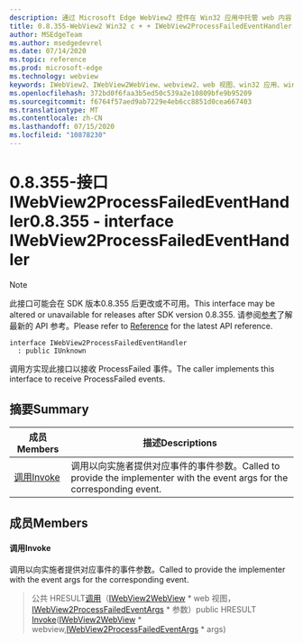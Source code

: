 ```yaml
---
description: 通过 Microsoft Edge WebView2 控件在 Win32 应用中托管 web 内容
title: 0.8.355-WebView2 Win32 c + + IWebView2ProcessFailedEventHandler
author: MSEdgeTeam
ms.author: msedgedevrel
ms.date: 07/14/2020
ms.topic: reference
ms.prod: microsoft-edge
ms.technology: webview
keywords: IWebView2、IWebView2WebView、webview2、web 视图、win32 应用、win32、edge
ms.openlocfilehash: 372bd0f6faa3b5ed50c539a2e10809bfe9b95209
ms.sourcegitcommit: f6764f57aed9ab7229e4eb6cc8851d0cea667403
ms.translationtype: MT
ms.contentlocale: zh-CN
ms.lasthandoff: 07/15/2020
ms.locfileid: "10878230"
---
```

# <span data-ttu-id="efee6-104">0.8.355-接口 IWebView2ProcessFailedEventHandler</span><span class="sxs-lookup"><span data-stu-id="efee6-104">0.8.355 - interface IWebView2ProcessFailedEventHandler</span></span> 

> [!NOTE]
> <span data-ttu-id="efee6-105">此接口可能会在 SDK 版本0.8.355 后更改或不可用。</span><span class="sxs-lookup"><span data-stu-id="efee6-105">This interface may be altered or unavailable for releases after SDK version 0.8.355.</span></span> <span data-ttu-id="efee6-106">请参阅[参考](../../../webview2-api-reference.md)了解最新的 API 参考。</span><span class="sxs-lookup"><span data-stu-id="efee6-106">Please refer to [Reference](../../../webview2-api-reference.md) for the latest API reference.</span></span>

```
interface IWebView2ProcessFailedEventHandler
  : public IUnknown
```

<span data-ttu-id="efee6-107">调用方实现此接口以接收 ProcessFailed 事件。</span><span class="sxs-lookup"><span data-stu-id="efee6-107">The caller implements this interface to receive ProcessFailed events.</span></span>

## <span data-ttu-id="efee6-108">摘要</span><span class="sxs-lookup"><span data-stu-id="efee6-108">Summary</span></span>

 <span data-ttu-id="efee6-109">成员</span><span class="sxs-lookup"><span data-stu-id="efee6-109">Members</span></span>                        | <span data-ttu-id="efee6-110">描述</span><span class="sxs-lookup"><span data-stu-id="efee6-110">Descriptions</span></span>
--------------------------------|---------------------------------------------
[<span data-ttu-id="efee6-111">调用</span><span class="sxs-lookup"><span data-stu-id="efee6-111">Invoke</span></span>](#invoke) | <span data-ttu-id="efee6-112">调用以向实施者提供对应事件的事件参数。</span><span class="sxs-lookup"><span data-stu-id="efee6-112">Called to provide the implementer with the event args for the corresponding event.</span></span>

## <span data-ttu-id="efee6-113">成员</span><span class="sxs-lookup"><span data-stu-id="efee6-113">Members</span></span>

#### <span data-ttu-id="efee6-114">调用</span><span class="sxs-lookup"><span data-stu-id="efee6-114">Invoke</span></span> 

<span data-ttu-id="efee6-115">调用以向实施者提供对应事件的事件参数。</span><span class="sxs-lookup"><span data-stu-id="efee6-115">Called to provide the implementer with the event args for the corresponding event.</span></span>

> <span data-ttu-id="efee6-116">公共 HRESULT[调用](#invoke)（[IWebView2WebView](IWebView2WebView.md) \* web 视图，[IWebView2ProcessFailedEventArgs](IWebView2ProcessFailedEventArgs.md) \* 参数）</span><span class="sxs-lookup"><span data-stu-id="efee6-116">public HRESULT [Invoke](#invoke)([IWebView2WebView](IWebView2WebView.md) \* webview,[IWebView2ProcessFailedEventArgs](IWebView2ProcessFailedEventArgs.md) \* args)</span></span>

